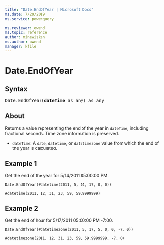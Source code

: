 ```yaml
---
title: "Date.EndOfYear | Microsoft Docs"
ms.date: 7/29/2019
ms.service: powerquery

ms.reviewer: owend
ms.topic: reference
author: minewiskan
ms.author: owend
manager: kfile
---
```

# Date.EndOfYear

## Syntax

<pre>
Date.EndOfYear(<b>dateTime</b> as any) as any
</pre>
  
## About  
Returns a value representing the end of the year in `dateTime`, including fractional seconds. Time zone information is preserved. <ul> <li><code>dateTime</code>: A <code>date</code>, <code>datetime</code>, or <code>datetimezone</code> value from which the end of the year is calculated.</li> </ul>

## Example 1
Get the end of the year for 5/14/2011 05:00:00 PM.

```powerquery-m
Date.EndOfYear(#datetime(2011, 5, 14, 17, 0, 0))
```

`#datetime(2011, 12, 31, 23, 59, 59.9999999)`

## Example 2
Get the end of hour for 5/17/2011 05:00:00 PM -7:00.

```powerquery-m
Date.EndOfYear(#datetimezone(2011, 5, 17, 5, 0, 0, -7, 0))
```

`#datetimezone(2011, 12, 31, 23, 59, 59.9999999, -7, 0)`

